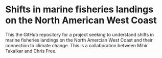 # Shifts in marine fisheries landings on the North American West Coast

This the GitHub repository for a project seeking to understand shifts in marine fisheries landings on the North Amercian West Coast and their connection to climate change. This is a collaboration between Mihir Takalkar and Chris Free.
